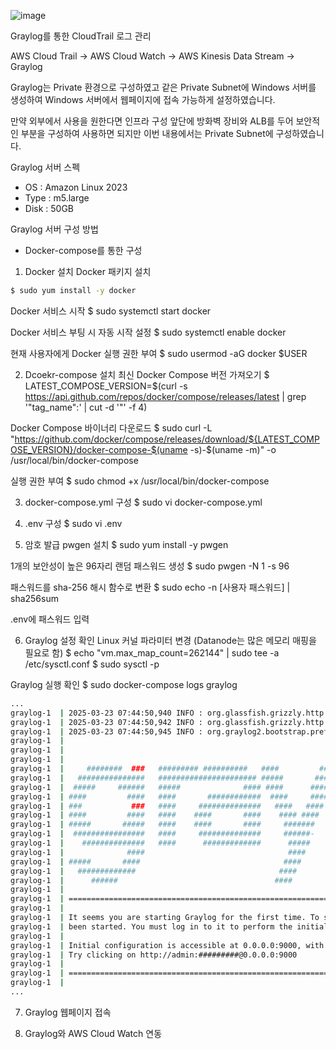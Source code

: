 ![image](https://github.com/user-attachments/assets/9dadd1c2-a1bf-4cb0-9dc1-f66fb5e6a2ec)

Graylog를 통한 CloudTrail 로그 관리

AWS Cloud Trail → AWS Cloud Watch → AWS Kinesis Data Stream → Graylog

Graylog는 Private 환경으로 구성하였고 같은 Private Subnet에 Windows 서버를 생성하여 Windows 서버에서 웹페이지에 접속 가능하게 설정하였습니다.

만약 외부에서 사용을 원한다면 인프라 구성 앞단에 방화벽 장비와 ALB를 두어 보안적인 부분을 구성하여 사용하면 되지만 이번 내용에서는 Private Subnet에 구성하였습니다.

Graylog 서버 스펙
- OS : Amazon Linux 2023
- Type : m5.large
- Disk : 50GB
  
Graylog 서버 구성 방법
- Docker-compose를 통한 구성


1. Docker 설치
Docker 패키지 설치
```bash
$ sudo yum install -y docker
```
Docker 서비스 시작
$ sudo systemctl start docker

Docker 서비스 부팅 시 자동 시작 설정
$ sudo systemctl enable docker

현재 사용자에게 Docker 실행 권한 부여
$ sudo usermod -aG docker $USER


2. Dcoekr-compose 설치
최신 Docker Compose 버전 가져오기
$ LATEST_COMPOSE_VERSION=$(curl -s https://api.github.com/repos/docker/compose/releases/latest | grep '"tag_name":' | cut -d '"' -f 4)

Docker Compose 바이너리 다운로드
$ sudo curl -L "https://github.com/docker/compose/releases/download/${LATEST_COMPOSE_VERSION}/docker-compose-$(uname -s)-$(uname -m)" -o /usr/local/bin/docker-compose

실행 권한 부여
$ sudo chmod +x /usr/local/bin/docker-compose

3. docker-compose.yml 구성
$ sudo vi docker-compose.yml

4. .env 구성
$ sudo vi .env

5. 암호 발급
pwgen 설치
$ sudo yum install -y pwgen

1개의 보안성이 높은 96자리 랜덤 패스워드 생성
$ sudo pwgen -N 1 -s 96

패스워드를 sha-256 해시 함수로 변환
$ sudo echo -n [사용자 패스워드] | sha256sum

.env에 패스워드 입력

6. Graylog 설정 확인
Linux 커널 파라미터 변경 (Datanode는 많은 메모리 매핑을 필요로 함)
$ echo "vm.max_map_count=262144" | sudo tee -a /etc/sysctl.conf
$ sudo sysctl -p

Graylog 실행 확인
$ sudo docker-compose logs graylog

``` bash
...
graylog-1  | 2025-03-23 07:44:50,940 INFO : org.glassfish.grizzly.http.server.NetworkListener - Started listener bound to [0.0.0.0:9000]
graylog-1  | 2025-03-23 07:44:50,942 INFO : org.glassfish.grizzly.http.server.HttpServer - [HttpServer] Started.
graylog-1  | 2025-03-23 07:44:50,945 INFO : org.graylog2.bootstrap.preflight.PreflightJerseyService - 
graylog-1  |                                                              ---
graylog-1  |                                                              ---
graylog-1  |                                                              ---
graylog-1  |     ########  ###   ######### ##########   ####         #### ---         .----               ----
graylog-1  |   ###############   ###################### #####       ####  ---      ------------       .----------- --
graylog-1  |  #####     ######   #####              #### ####      ####   ---     ---        ---     ---        -----
graylog-1  | ####         ####   ####       ############  ####     ####   ---    --           ---   ---           ---
graylog-1  | ###           ###   ####     ##############   ####   ####    ---   ---            --   --             --
graylog-1  | ####         ####   ####    ####       ####    #### ####     ---   ---            --   --            .--
graylog-1  | #####       #####   ####    ####       ####     #######      ---    ---          ---   ---           ---
graylog-1  |  ################   ####     ##############     ######-       --     ----      ----      ---       -----
graylog-1  |    ##############   ####      #############      #####        -----   -----------         ----------  --
graylog-1  |              ####                                ####                                                ---
graylog-1  | #####       ####                                ####                                     -          .--
graylog-1  |   #############                                ####                                     -----     ----
graylog-1  |      ######                                   ####                                          -------
graylog-1  | 
graylog-1  | ========================================================================================================
graylog-1  | 
graylog-1  | It seems you are starting Graylog for the first time. To set up a fresh install, a setup interface has
graylog-1  | been started. You must log in to it to perform the initial configuration and continue.
graylog-1  | 
graylog-1  | Initial configuration is accessible at 0.0.0.0:9000, with username 'admin' and password '########'.
graylog-1  | Try clicking on http://admin:#########@0.0.0.0:9000
graylog-1  | 
graylog-1  | ========================================================================================================
graylog-1  | 
...
```

7. Graylog 웹페이지 접속


8. Graylog와 AWS Cloud Watch 연동


